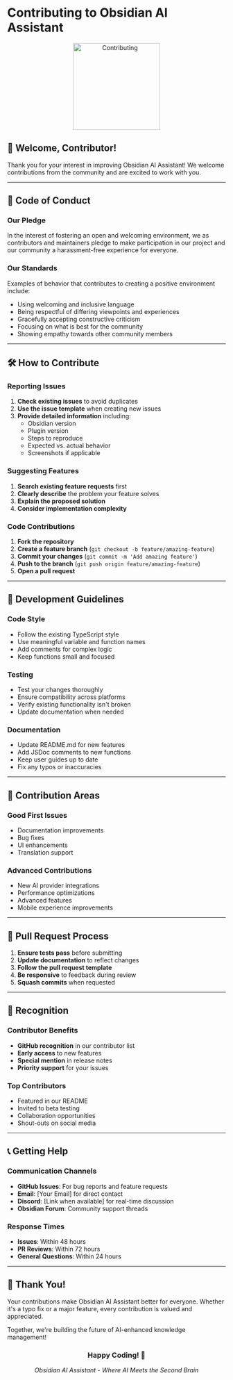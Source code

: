 # Contributing to Obsidian AI Assistant

<div align="center">
  <img src="https://github.com/user-attachments/assets/5d8e8e8e-8e8e-4e8e-8e8e-8e8e8e8e8e8e" alt="Contributing" width="200" />
</div>

## 🎉 Welcome, Contributor!

Thank you for your interest in improving Obsidian AI Assistant! We welcome contributions from the community and are excited to work with you.

---

## 🤝 Code of Conduct

### Our Pledge
In the interest of fostering an open and welcoming environment, we as contributors and maintainers pledge to make participation in our project and our community a harassment-free experience for everyone.

### Our Standards
Examples of behavior that contributes to creating a positive environment include:
- Using welcoming and inclusive language
- Being respectful of differing viewpoints and experiences
- Gracefully accepting constructive criticism
- Focusing on what is best for the community
- Showing empathy towards other community members

---

## 🛠️ How to Contribute

### Reporting Issues
1. **Check existing issues** to avoid duplicates
2. **Use the issue template** when creating new issues
3. **Provide detailed information** including:
   - Obsidian version
   - Plugin version
   - Steps to reproduce
   - Expected vs. actual behavior
   - Screenshots if applicable

### Suggesting Features
1. **Search existing feature requests** first
2. **Clearly describe** the problem your feature solves
3. **Explain the proposed solution**
4. **Consider implementation complexity**

### Code Contributions
1. **Fork the repository**
2. **Create a feature branch** (`git checkout -b feature/amazing-feature`)
3. **Commit your changes** (`git commit -m 'Add amazing feature'`)
4. **Push to the branch** (`git push origin feature/amazing-feature`)
5. **Open a pull request**

---

## 📝 Development Guidelines

### Code Style
- Follow the existing TypeScript style
- Use meaningful variable and function names
- Add comments for complex logic
- Keep functions small and focused

### Testing
- Test your changes thoroughly
- Ensure compatibility across platforms
- Verify existing functionality isn't broken
- Update documentation when needed

### Documentation
- Update README.md for new features
- Add JSDoc comments to new functions
- Keep user guides up to date
- Fix any typos or inaccuracies

---

## 🎯 Contribution Areas

### Good First Issues
- Documentation improvements
- Bug fixes
- UI enhancements
- Translation support

### Advanced Contributions
- New AI provider integrations
- Performance optimizations
- Advanced features
- Mobile experience improvements

---

## 🔄 Pull Request Process

1. **Ensure tests pass** before submitting
2. **Update documentation** to reflect changes
3. **Follow the pull request template**
4. **Be responsive** to feedback during review
5. **Squash commits** when requested

---

## 🎉 Recognition

### Contributor Benefits
- **GitHub recognition** in our contributor list
- **Early access** to new features
- **Special mention** in release notes
- **Priority support** for your issues

### Top Contributors
- Featured in our README
- Invited to beta testing
- Collaboration opportunities
- Shout-outs on social media

---

## 📞 Getting Help

### Communication Channels
- **GitHub Issues**: For bug reports and feature requests
- **Email**: [Your Email] for direct contact
- **Discord**: [Link when available] for real-time discussion
- **Obsidian Forum**: Community support threads

### Response Times
- **Issues**: Within 48 hours
- **PR Reviews**: Within 72 hours
- **General Questions**: Within 24 hours

---

## 🌟 Thank You!

Your contributions make Obsidian AI Assistant better for everyone. Whether it's a typo fix or a major feature, every contribution is valued and appreciated.

Together, we're building the future of AI-enhanced knowledge management!

<div align="center">
  <h3>Happy Coding! 🚀</h3>
  
  <em>Obsidian AI Assistant - Where AI Meets the Second Brain</em>
</div>
